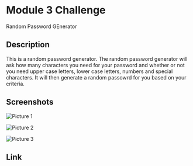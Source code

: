 # Module 3 Challenge
Random Password GEnerator

## Description

This is a random password generator. The random password generator will ask how many characters you need for your password and whether or not you need upper case letters, lower case letters, numbers and special characters. It will then generate a random passowrd for you based on your criteria.

## Screenshots

![Picture 1](assets/pictures/Screenshot1.png)

![Picture 2](assets/pictures/Screenshot2.png)

![Picture 3](assets/pictures/Screenshot3.png)

## Link
